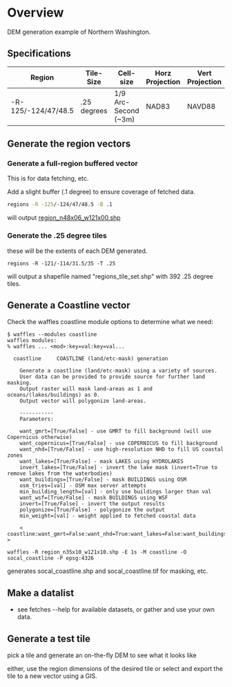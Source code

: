 # Overview

DEM generation example of Northern Washington.

## Specifications

| Region | Tile-Size | Cell-size | Horz Projection | Vert Projection |
|---|---|---|---|---|
| -R-125/-124/47/48.5 | .25 degrees | 1/9 Arc-Second (~3m) | NAD83 | NAVD88 |


## Generate the region vectors

### Generate a full-region buffered vector

This is for data fetching, etc.

Add a slight buffer (.1 degree) to ensure coverage of fetched data.

```bash
regions -R -125/-124/47/48.5 -B .1
```

will output [region_n48x06_w121x00.shp](region_n48x06_w121x00.geojson)

### Generate the .25 degree tiles

these will be the extents of each DEM generated.

```regions -R -121/-114/31.5/35 -T .25```

will output a shapefile named "regions_tile_set.shp" with 392 .25 degree tiles.

## Generate a Coastline vector

Check the waffles coastline module options to determine what we need:

```
$ waffles --modules coastline
waffles modules:
% waffles ... <mod>:key=val:key=val...

  coastline     COASTLINE (land/etc-mask) generation
    
    Generate a coastline (land/etc-mask) using a variety of sources. 
    User data can be provided to provide source for further land masking. 
    Output raster will mask land-areas as 1 and oceans/(lakes/buildings) as 0.
    Output vector will polygonize land-areas.
    
    -----------
    Parameters:
    
    want_gmrt=[True/False] - use GMRT to fill background (will use Copernicus otherwise)
    want_copernicus=[True/False] - use COPERNICUS to fill background
    want_nhd=[True/False] - use high-resolution NHD to fill US coastal zones
    want_lakes=[True/False] - mask LAKES using HYDROLAKES
    invert_lakes=[True/False] - invert the lake mask (invert=True to remove lakes from the waterbodies)
    want_buildings=[True/False] - mask BUILDINGS using OSM
    osm_tries=[val] - OSM max server attempts
    min_building_length=[val] - only use buildings larger than val
    want_wsf=[True/False] - mask BUILDINGS using WSF
    invert=[True/False] - invert the output results
    polygonize=[True/False] - polygonize the output
    min_weight=[val] - weight applied to fetched coastal data

    < coastline:want_gmrt=False:want_nhd=True:want_lakes=False:want_buildings=False:invert=False:polygonize=True >
```

```waffles -R region_n35x10_w121x10.shp -E 1s -M coastline -O socal_coastline -P epsg:4326```

generates socal_coastline.shp and socal_coastline.tif for masking, etc.

## Make a datalist

- see fetches --help for available datasets, or gather and use your own data.


## Generate a test tile

pick a tile and generate an on-the-fly DEM to see what it looks like

either, use the region dimensions of the desired tile or select and export the tile to a new vector using a GIS.

